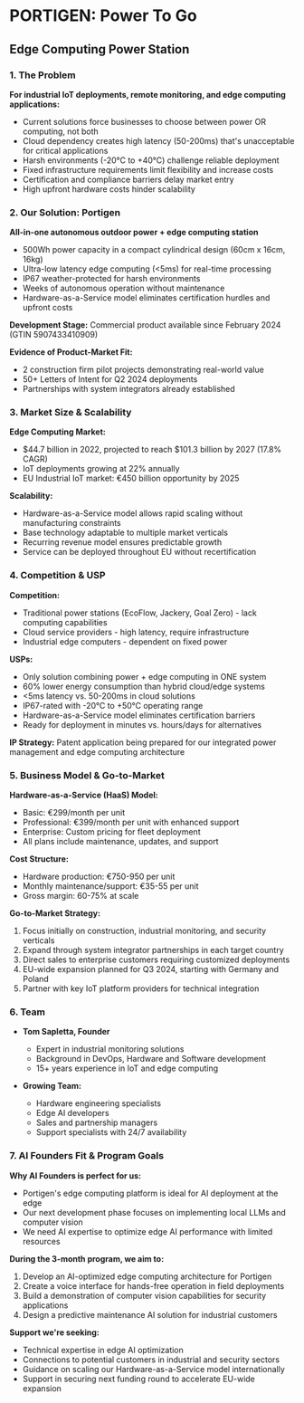 # PORTIGEN: Power To Go
## Edge Computing Power Station

### 1. The Problem

**For industrial IoT deployments, remote monitoring, and edge computing applications:**

- Current solutions force businesses to choose between power OR computing, not both
- Cloud dependency creates high latency (50-200ms) that's unacceptable for critical applications
- Harsh environments (-20°C to +40°C) challenge reliable deployment
- Fixed infrastructure requirements limit flexibility and increase costs
- Certification and compliance barriers delay market entry
- High upfront hardware costs hinder scalability

### 2. Our Solution: Portigen

**All-in-one autonomous outdoor power + edge computing station**

- 500Wh power capacity in a compact cylindrical design (60cm x 16cm, 16kg)
- Ultra-low latency edge computing (<5ms) for real-time processing
- IP67 weather-protected for harsh environments
- Weeks of autonomous operation without maintenance
- Hardware-as-a-Service model eliminates certification hurdles and upfront costs

**Development Stage:** Commercial product available since February 2024 (GTIN 5907433410909)

**Evidence of Product-Market Fit:**
- 2 construction firm pilot projects demonstrating real-world value
- 50+ Letters of Intent for Q2 2024 deployments
- Partnerships with system integrators already established

### 3. Market Size & Scalability

**Edge Computing Market:**
- $44.7 billion in 2022, projected to reach $101.3 billion by 2027 (17.8% CAGR)
- IoT deployments growing at 22% annually
- EU Industrial IoT market: €450 billion opportunity by 2025

**Scalability:**
- Hardware-as-a-Service model allows rapid scaling without manufacturing constraints
- Base technology adaptable to multiple market verticals
- Recurring revenue model ensures predictable growth
- Service can be deployed throughout EU without recertification

### 4. Competition & USP

**Competition:**
- Traditional power stations (EcoFlow, Jackery, Goal Zero) - lack computing capabilities
- Cloud service providers - high latency, require infrastructure
- Industrial edge computers - dependent on fixed power

**USPs:**
- Only solution combining power + edge computing in ONE system
- 60% lower energy consumption than hybrid cloud/edge systems
- <5ms latency vs. 50-200ms in cloud solutions
- IP67-rated with -20°C to +50°C operating range
- Hardware-as-a-Service model eliminates certification barriers
- Ready for deployment in minutes vs. hours/days for alternatives

**IP Strategy:** Patent application being prepared for our integrated power management and edge computing architecture

### 5. Business Model & Go-to-Market

**Hardware-as-a-Service (HaaS) Model:**
- Basic: €299/month per unit
- Professional: €399/month per unit with enhanced support
- Enterprise: Custom pricing for fleet deployment
- All plans include maintenance, updates, and support

**Cost Structure:**
- Hardware production: €750-950 per unit
- Monthly maintenance/support: €35-55 per unit
- Gross margin: 60-75% at scale

**Go-to-Market Strategy:**
1. Focus initially on construction, industrial monitoring, and security verticals
2. Expand through system integrator partnerships in each target country
3. Direct sales to enterprise customers requiring customized deployments
4. EU-wide expansion planned for Q3 2024, starting with Germany and Poland
5. Partner with key IoT platform providers for technical integration

### 6. Team

- **Tom Sapletta, Founder**
  - Expert in industrial monitoring solutions
  - Background in DevOps, Hardware and Software development
  - 15+ years experience in IoT and edge computing

- **Growing Team:**
  - Hardware engineering specialists
  - Edge AI developers
  - Sales and partnership managers
  - Support specialists with 24/7 availability

### 7. AI Founders Fit & Program Goals

**Why AI Founders is perfect for us:**
- Portigen's edge computing platform is ideal for AI deployment at the edge
- Our next development phase focuses on implementing local LLMs and computer vision
- We need AI expertise to optimize edge AI performance with limited resources

**During the 3-month program, we aim to:**
1. Develop an AI-optimized edge computing architecture for Portigen
2. Create a voice interface for hands-free operation in field deployments
3. Build a demonstration of computer vision capabilities for security applications
4. Design a predictive maintenance AI solution for industrial customers

**Support we're seeking:**
- Technical expertise in edge AI optimization
- Connections to potential customers in industrial and security sectors
- Guidance on scaling our Hardware-as-a-Service model internationally
- Support in securing next funding round to accelerate EU-wide expansion
